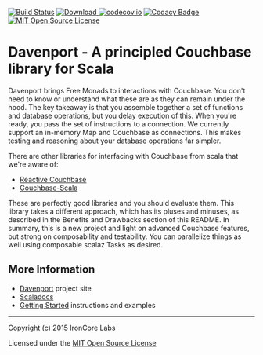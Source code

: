[![Build Status](https://travis-ci.org/IronCoreLabs/davenport.svg)](https://travis-ci.org/IronCoreLabs/davenport)
[ ![Download](https://api.bintray.com/packages/ironcorelabs/maven/davenport/images/download.svg) ](https://bintray.com/ironcorelabs/maven/davenport/_latestVersion)
[![codecov.io](http://codecov.io/github/IronCoreLabs/davenport/coverage.svg?branch=master)](http://codecov.io/github/IronCoreLabs/davenport?branch=master)
[![Codacy Badge](https://www.codacy.com/project/badge/f9ad4d48e42d49fc851af5d9697753b8)](https://www.codacy.com/app/github-zmre/davenport)
[![MIT Open Source License](https://img.shields.io/badge/license-MIT-blue.svg)](http://opensource.org/licenses/MIT)

# Davenport - A principled Couchbase library for Scala

Davenport brings Free Monads to interactions with Couchbase. You don't need to know or understand what these are as they can remain under the hood.  The key takeaway is that you assemble together a set of functions and database operations, but you delay execution of this.  When you're ready, you pass the set of instructions to a connection.  We currently support an in-memory Map and Couchbase as connections.  This makes testing and reasoning about your database operations far simpler.

There are other libraries for interfacing with Couchbase from scala that we're aware of:

* [Reactive Couchbase](http://reactivecouchbase.org)
* [Couchbase-Scala](https://github.com/giabao/couchbase-scala)

These are perfectly good libraries and you should evaluate them.  This library takes a different approach, which has its pluses and minuses, as described in the Benefits and Drawbacks section of this README.  In summary, this is a new project and light on advanced Couchbase features, but strong on composability and testability.  You can parallelize things as well using composable scalaz Tasks as desired.


## More Information

* [Davenport](https://ironcorelabs.com/davenport) project site
* [Scaladocs](https://ironcorelabs.com/davenport/latest/api)
* [Getting Started](https://ironcorelabs.com/davenport/tutorials/getting-started.html) instructions and examples

---

Copyright (c) 2015 IronCore Labs

Licensed under the [MIT Open Source License](http://opensource.org/licenses/MIT)

